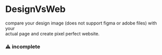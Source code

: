 # DesignVsWeb
compare your design image (does not support figma or adobe files) with your <br/>
actual page and create pixel perfect website.

### ⚠️ incomplete
